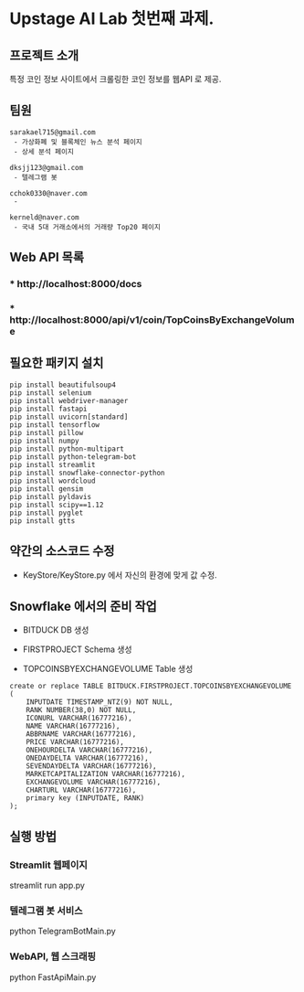 # Upstage AI Lab 첫번째 과제.

## 프로젝트 소개

특정 코인 정보 사이트에서 크롤링한 코인 정보를 웹API 로 제공.

## 팀원

```
sarakael715@gmail.com
 - 가상화폐 및 블록체인 뉴스 분석 페이지
 - 상세 분석 페이지

dksjj123@gmail.com
 - 텔레그램 봇

cchok0330@naver.com
 - 
 
kerneld@naver.com
 - 국내 5대 거래소에서의 거래량 Top20 페이지
```

## Web API 목록

### * http://localhost:8000/docs
### * http://localhost:8000/api/v1/coin/TopCoinsByExchangeVolume



## 필요한 패키지 설치

```
pip install beautifulsoup4
pip install selenium
pip install webdriver-manager
pip install fastapi
pip install uvicorn[standard]
pip install tensorflow
pip install pillow
pip install numpy
pip install python-multipart
pip install python-telegram-bot
pip install streamlit
pip install snowflake-connector-python
pip install wordcloud
pip install gensim
pip install pyldavis
pip install scipy==1.12
pip install pyglet
pip install gtts
```

## 약간의 소스코드 수정

* KeyStore/KeyStore.py 에서 자신의 환경에 맞게 값 수정.


## Snowflake 에서의 준비 작업

* BITDUCK DB 생성

* FIRSTPROJECT Schema 생성

* TOPCOINSBYEXCHANGEVOLUME Table 생성

```
create or replace TABLE BITDUCK.FIRSTPROJECT.TOPCOINSBYEXCHANGEVOLUME (
	INPUTDATE TIMESTAMP_NTZ(9) NOT NULL,
	RANK NUMBER(38,0) NOT NULL,
	ICONURL VARCHAR(16777216),
	NAME VARCHAR(16777216),
	ABBRNAME VARCHAR(16777216),
	PRICE VARCHAR(16777216),
	ONEHOURDELTA VARCHAR(16777216),
	ONEDAYDELTA VARCHAR(16777216),
	SEVENDAYDELTA VARCHAR(16777216),
	MARKETCAPITALIZATION VARCHAR(16777216),
	EXCHANGEVOLUME VARCHAR(16777216),
	CHARTURL VARCHAR(16777216),
	primary key (INPUTDATE, RANK)
);
```

## 실행 방법


### Streamlit 웹페이지
streamlit run app.py

### 텔레그램 봇 서비스
python TelegramBotMain.py

### WebAPI, 웹 스크래핑
python FastApiMain.py

